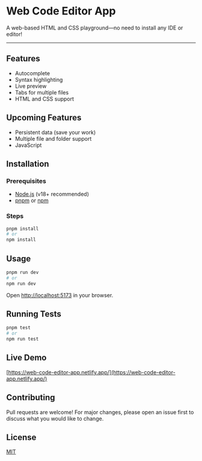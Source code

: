 # Web Code Editor App

A web-based HTML and CSS playground—no need to install any IDE or editor!

---

## Features

- Autocomplete
- Syntax highlighting
- Live preview
- Tabs for multiple files
- HTML and CSS support

## Upcoming Features

- Persistent data (save your work)
- Multiple file and folder support
- JavaScript

## Installation

### Prerequisites

- [Node.js](https://nodejs.org/) (v18+ recommended)
- [pnpm](https://pnpm.io/) or [npm](https://www.npmjs.com/)

### Steps

```sh
pnpm install
# or
npm install
```

## Usage

```sh
pnpm run dev
# or
npm run dev
```

Open [http://localhost:5173](http://localhost:5173) in your browser.

## Running Tests

```sh
pnpm test
# or
npm run test
```

## Live Demo

[https://web-code-editor-app.netlify.app/](https://web-code-editor-app.netlify.app/)

## Contributing

Pull requests are welcome! For major changes, please open an issue first to discuss what you would like to change.

## License

[MIT](LICENSE)
